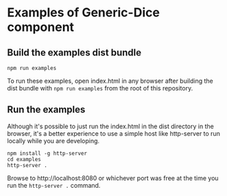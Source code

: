 # Examples of Generic-Dice component

## Build the examples dist bundle

```
npm run examples
```

To run these examples, open index.html in any browser after building the dist bundle with `npm run examples` from the root of this repository.

## Run the examples

Although it's possible to just run the index.html in the dist directory in the browser, it's a better experience to use a simple host like http-server to run locally while you are developing.

```
npm install -g http-server
cd examples
http-server .
```

Browse to http://localhost:8080 or whichever port was free at the time you run the `http-server .` command.





